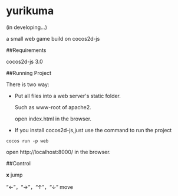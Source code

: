 # yurikuma

(in developing...)

a small web game build on cocos2d-js


##Requirements

cocos2d-js 3.0


##Running Project

There is two way:

* Put all files into a web server's static folder.
  
  Such as www-root of apache2.
  
  open index.html in the browser.

* If you install cocos2d-js,just use the command to run the project

`cocos run -p web`

open http://localhost:8000/ in the browser.


##Control

**x**  jump

“←”，“→”，“↑”，“↓”   move